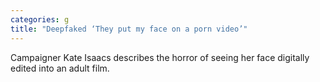 ```yaml
---
categories: g
title: "Deepfaked ‘They put my face on a porn video’"
---
```

Campaigner Kate Isaacs describes the horror of seeing her face digitally edited into an adult film.
